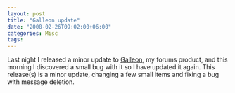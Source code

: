 ```yaml
---
layout: post
title: "Galleon update"
date: "2008-02-26T09:02:00+06:00"
categories: Misc 
tags: 
---
```


Last night I released a minor update to <a href="http://galleon.riaforge.org">Galleon</a>, my forums product, and this morning I discovered a small bug with it so I have updated it again. This release(s) is a minor update, changing a few small items and fixing a bug with message deletion.